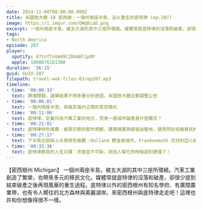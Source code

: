 ```yaml
---
date: 2024-11-08T08:00:00.000Z
title: 米國放大鏡-18 密西根：一個州兩座半島，浴火重生的底特律 (ep.207)
image: https://i.imgur.com/QWqBiaD.png
excerpt: 一個州兩座半島，被五大湖的其中三座所環繞。媒體常提底特律的沒落和破產，卻很少提到結束破產之後再現風華的重生過程。來密西根州與底特律走走吧！這裡也許和你想像得很不一樣。
tags:
- North America
episode: 207
player:
  spotify: 67tnfToVmH9CZ84ABl1pOP
  apple: 1000676181380
duration: '36:15'
guid: GUID-207
filepath: travel-wok-files-03/ep207.mp3
timeline:
- time: '00:00:33'
  text: 開場閒聊，選舉結果不用急著分析原因，米國放大鏡企劃調整公告
- time: '00:06:01'
  text: 一個州兩座半島，與俄亥俄州之間的恩怨情仇
- time: '00:11:06'
  text: 底特律，定義何為汽車工業的地方，究竟一座城市破產是什麼概念？
- time: '00:21:01'
  text: 底特律特色推薦：媲美巴黎的都市規劃，建築瑰寶與廢墟迷聖地，窺見阿拉伯裔移民的世界
- time: '00:27:17'
  text: 下半島北部與上半島特色推薦：Holland 鬱金香城市、Frankenmuth 巴伐利亞小鎮、Sleeping Bear Dunes 睡熊沙丘、Mackinac Island 麥基諾島、Pictured Rock 畫岩
- time: '00:33:36'
  text: 底特律教我的人生功課：求救並不可恥，該找人幫忙的時候就別硬撐了！
---
```

【密西根州 Michigan】 一個州兩座半島，被五大湖的其中三座所環繞。汽車工業創造了繁榮，也帶來多元的移民文化。媒體常提底特律的沒落和破產，卻很少提到結束破產之後再現風華的重生過程。底特律以外的密西根州有知名學府、有廣闊農業帶，也有令人嚮往的北方森林與美麗湖岸。來密西根州與底特律走走吧！這裡也許和你想像得很不一樣。
